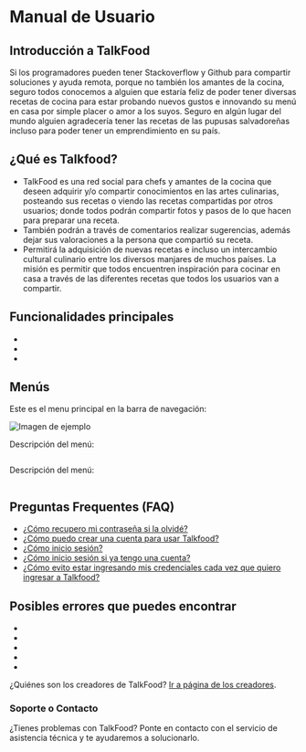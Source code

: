 # Manual de Usuario

## Introducción a TalkFood
Si los programadores pueden tener Stackoverflow y Github para compartir soluciones y ayuda remota, porque no también los amantes de la cocina, seguro todos conocemos a alguien que estaría feliz de poder tener diversas recetas de cocina para estar probando nuevos gustos e innovando su menú en casa por simple placer o amor a los suyos. Seguro en algún lugar del mundo alguien agradecería tener las recetas de las pupusas salvadoreñas incluso para poder tener un emprendimiento en su país. 

## ¿Qué es Talkfood?
- TalkFood es una red social para chefs y amantes de la cocina que deseen adquirir y/o compartir conocimientos en las artes culinarias, posteando sus recetas o viendo las recetas compartidas por otros usuarios; donde todos podrán compartir fotos y pasos de lo que hacen para preparar una receta.
- También podrán a través de comentarios realizar sugerencias, además dejar sus valoraciones a la persona que compartió su receta.
- Permitirá la adquisición de nuevas recetas e incluso un intercambio cultural culinario entre los diversos manjares de muchos países.
La misión es permitir que todos encuentren inspiración para cocinar en casa a través de las diferentes recetas que todos los usuarios van a compartir.

## Funcionalidades principales
-
-
-

## Menús
Este es el menu principal en la barra de navegación:

![Imagen de ejemplo](https://www.desarketing.com/wp-content/uploads/2015/03/Como-hacer-un-men%C3%BA-de-navegaci%C3%B3n-adaptable-a-dispositivos-m%C3%B3viles-Responsive-Design.jpg)

Descripción del menú:

![]()

Descripción del menú:

![]()

## Preguntas Frequentes (FAQ)
- [¿Cómo recupero mi contraseña si la olvidé?](https://www.youtube.com/watch?v=mLFF_NuOgV0)
- [¿Cómo puedo crear una cuenta para usar Talkfood?](https://www.youtube.com/watch?v=m0sgUd8U2qQ)
- [¿Cómo inicio sesión?](https://www.youtube.com/watch?v=4khdIKtRM7Y)
- [¿Cómo inicio sesión si ya tengo una cuenta?](https://www.youtube.com/watch?v=saJcYbLKyIU)
- [¿Cómo evito estar ingresando mis credenciales cada vez que quiero ingresar a Talkfood?](https://www.youtube.com/watch?v=8HUm5mBQMvA)

## Posibles errores que puedes encontrar
-
-
-
-
-


 ¿Quiénes son los creadores de TalkFood? [Ir a página de los creadores](https://vasga-floze.github.io/manual-talkfood/about.html).



### Soporte o Contacto

¿Tienes problemas con TalkFood? Ponte en contacto con el servicio de asistencia técnica y te ayudaremos a solucionarlo.
